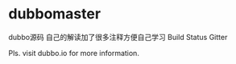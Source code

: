 # dubbomaster
dubbo源码 自己的解读加了很多注释方便自己学习
Build Status Gitter  

Pls. visit dubbo.io for more information.
